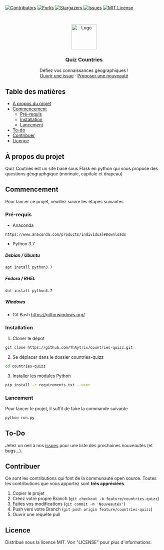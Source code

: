 [![Contributors][contributors-shield]][contributors-url]
[![Forks][forks-shield]][forks-url]
[![Stargazers][stars-shield]][stars-url]
[![Issues][issues-shield]][issues-url]
[![MIT License][license-shield]][license-url]



<!-- PROJECT LOGO -->
<br />
<p align="center">
  <a href="https://github.com/ThAytrix/countries-quizz/">
    <img src="https://i.imgur.com/bN9h072.png" alt="Logo" width="80" height="80">
  </a>

  <h3 align="center">Quiz Countries</h3>

  <p align="center">
    Défiez vos connaissances géographiques !
    <br />
    <a href="https://github.com/ThAytrix/countries-quizz/issues">Ouvrir une issue</a>
    ·
    <a href="https://github.com/ThAytrix/countries-quizz/issues">Proposer une nouveauté</a>
  </p>
</p>



<!-- TABLE OF CONTENTS -->
## Table des matières

* [À propos du projet](#à-propos-du-projet)
* [Commencement](#commencement)
  * [Pré-requis](#pré-requis)
  * [Installation](#installation)
  * [Lancement](#lancement)
* [To-do](#to-do)
* [Contribuer](#contribuer)
* [Licence](#licence)



<!-- ABOUT THE PROJECT -->
## À propos du projet

Quiz Coutries est un site basé sous Flask en python qui vous propose des questions géographgique (monnaie, capitale et drapeau)


<!-- GETTING STARTED -->
## Commencement

Pour lancer ce projet, veuillez suivre les étapes suivantes

### Pré-requis

* Anaconda
```
https://www.anaconda.com/products/individual#Downloads
```

* Python 3.7

##### Debian / Ubuntu
```sh
apt install python3.7
```
##### Fedora / RHEL

```sh
dnf install python3.7
```

##### Windows

* Git Bash
https://gitforwindows.org/

### Installation
 
1. Cloner le dépot
```sh
git clone https://github.com/ThAytrix/countries-quizz.git
```
2. Se déplacer dans le dossier countries-quizz
```sh
cd countries-quizz
```
3. Installer les modules Python
```sh
pip install -r requirements.txt --user
```
### Lancement
Pour lancer le projet, il suffit de faire la commande suivante
```sh
python run.py
```

<!-- ROADMAP -->
## To-Do

Jetez un oeil à nos [issues](https://github.com/ThAytrix/countries-quizz/issues) pour une liste des prochaines nouveautés (et bugs...).



<!-- CONTRIBUTING -->
## Contribuer

Ce sont les contributions qui font de la communauté open source. Toutes les contributions que vous apportez sont **très appréciées**.

1. Copier le projet
2. Créez votre propre Branch (`git checkout -b feature/countries-quizz`)
3. Faites vos modifications (`git commit -m 'Nouveautés'`)
4. Push vers votre Branch (`git push origin feature/countries-quizz`)
5. Ouvrir une requête pull



<!-- LICENSE -->
## Licence

Distribué sous la licence MIT. Voir "LICENSE" pour plus d'informations.

<!-- MARKDOWN LINKS & IMAGES -->
<!-- https://www.markdownguide.org/basic-syntax/#reference-style-links -->
[contributors-shield]: https://img.shields.io/github/contributors/ThAytrix/countries-quizz.svg?style=flat-square
[contributors-url]: https://github.com/ThAytrix/countries-quizz/graphs/contributors
[forks-shield]: https://img.shields.io/github/forks/ThAytrix/countries-quizz.svg?style=flat-square
[forks-url]: https://github.com/ThAytrix/countries-quizz/network/members
[stars-shield]: https://img.shields.io/github/stars/ThAytrix/countries-quizz.svg?style=flat-square
[stars-url]: https://github.com/ThAytrix/countries-quizz/stargazers
[issues-shield]: https://img.shields.io/github/issues/ThAytrix/countries-quizz.svg?style=flat-square
[issues-url]: https://github.com/ThAytrix/countries-quizz/issues
[license-shield]: https://img.shields.io/github/license/ThAytrix/countries-quizz.svg?style=flat-square
[license-url]: https://github.com/ThAytrix/countries-quizz/blob/master/LICENSE.txt
[product-screenshot]: images/screenshot.png
